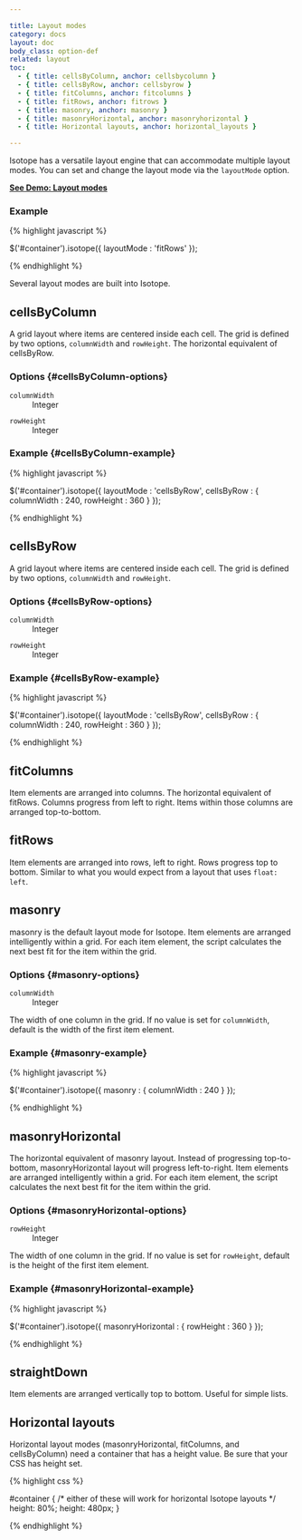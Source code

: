 ```yaml
---

title: Layout modes
category: docs
layout: doc
body_class: option-def
related: layout
toc:
  - { title: cellsByColumn, anchor: cellsbycolumn }
  - { title: cellsByRow, anchor: cellsbyrow }
  - { title: fitColumns, anchor: fitcolumns }
  - { title: fitRows, anchor: fitrows }
  - { title: masonry, anchor: masonry }
  - { title: masonryHorizontal, anchor: masonryhorizontal }
  - { title: Horizontal layouts, anchor: horizontal_layouts }

---
```


Isotope has a versatile layout engine that can accommodate multiple layout modes. You can set and change the layout mode via the `layoutMode` option.

[**See Demo: Layout modes**](../demos/layout-modes.html)

### Example

{% highlight javascript %}

$('#container').isotope({ layoutMode : 'fitRows' });

{% endhighlight %}

Several layout modes are built into Isotope.

## cellsByColumn

A grid layout where items are centered inside each cell. The grid is defined by two options, `columnWidth` and `rowHeight`. The horizontal equivalent of cellsByRow.

### Options {#cellsByColumn-options}

<dl class="clearfix">
  <dt><code>columnWidth</code></dt>
  <dd class="option-type">Integer</dd>
</dl>
<dl class="clearfix">
  <dt><code>rowHeight</code></dt>
  <dd class="option-type">Integer</dd>
</dl>

### Example {#cellsByColumn-example}

{% highlight javascript %}

$('#container').isotope({
  layoutMode : 'cellsByRow',
  cellsByRow : {
    columnWidth : 240,
    rowHeight : 360
  }
});

{% endhighlight %}


## cellsByRow

A grid layout where items are centered inside each cell. The grid is defined by two options, `columnWidth` and `rowHeight`.

### Options {#cellsByRow-options}

<dl class="clearfix">
  <dt><code>columnWidth</code></dt>
  <dd class="option-type">Integer</dd>
</dl>
<dl class="clearfix">
  <dt><code>rowHeight</code></dt>
  <dd class="option-type">Integer</dd>
</dl>

### Example {#cellsByRow-example}

{% highlight javascript %}

$('#container').isotope({
  layoutMode : 'cellsByRow',
  cellsByRow : {
    columnWidth : 240,
    rowHeight : 360
  }
});

{% endhighlight %}

## fitColumns

Item elements are arranged into columns. The horizontal equivalent of fitRows. Columns progress from left to right. Items within those columns are arranged top-to-bottom.

## fitRows

Item elements are arranged into rows, left to right. Rows progress top to bottom. Similar to what you would expect from a layout that uses `float: left`.

## masonry

masonry is the default layout mode for Isotope. Item elements are arranged intelligently within a grid. For each item element, the script calculates the next best fit for the item within the grid.

### Options {#masonry-options}

<dl class="clearfix">
  <dt><code>columnWidth</code></dt>
  <dd class="option-type">Integer</dd>
</dl>

The width of one column in the grid. If no value is set for `columnWidth`, default is the width of the first item element.

### Example {#masonry-example}

{% highlight javascript %}

$('#container').isotope({
  masonry : {
    columnWidth : 240
  }
});

{% endhighlight %}






## masonryHorizontal

The horizontal equivalent of masonry layout. Instead of progressing top-to-bottom, masonryHorizontal layout will progress left-to-right. Item elements are arranged intelligently within a grid. For each item element, the script calculates the next best fit for the item within the grid.

### Options {#masonryHorizontal-options}

<dl class="clearfix">
  <dt><code>rowHeight</code></dt>
  <dd class="option-type">Integer</dd>
</dl>

The width of one column in the grid. If no value is set for `rowHeight`, default is the height of the first item element.

### Example {#masonryHorizontal-example}

{% highlight javascript %}

$('#container').isotope({
  masonryHorizontal : {
    rowHeight : 360
  }
});

{% endhighlight %}

## straightDown

Item elements are arranged vertically top to bottom. Useful for simple lists.

## Horizontal layouts

Horizontal layout modes (masonryHorizontal, fitColumns, and cellsByColumn) need a container that has a height value. Be sure that your CSS has height set.

{% highlight css %}

#container {
  /* either of these will work for horizontal Isotope layouts */
  height: 80%;
  height: 480px;
}

{% endhighlight %}